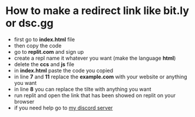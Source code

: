 # How to make a redirect link like bit.ly or dsc.gg

* first go to **index.html** file
* then copy the code
* go to **replit.com** and sign up
* create a repl name it whatever you want (make the language **html**)
* delete the **ccs** and **js** file
* in **index.html** paste the code you copied 
* in line **7** and **11** replace the **example.com** with your website or anything you want
* in line **8** you can replace the tilte with anything you want
* run replit and open the link that has been showed on replit on your browser 
* if you need help go to [my discord server](https://invite.sx9.repl.co)
